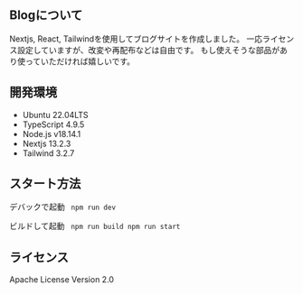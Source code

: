 ## Blogについて
Nextjs, React, Tailwindを使用してブログサイトを作成しました。
一応ライセンス設定していますが、改変や再配布などは自由です。
もし使えそうな部品があり使っていただければ嬉しいです。

## 開発環境
<ul>
<li>Ubuntu 22.04LTS</li>
<li>TypeScript 4.9.5</li>
<li>Node.js v18.14.1</li>
<li>Nextjs 13.2.3</li>
<li>Tailwind 3.2.7</li>
</ul>

## スタート方法
デバックで起動
<code>
npm run dev
</code>

ビルドして起動
<code>
npm run build
npm run start
</code>

## ライセンス
Apache License Version 2.0
